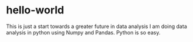 # hello-world
This is just a start towards a greater future in data analysis
I am doing data analysis in python using Numpy and Pandas. Python is so easy.
